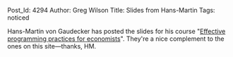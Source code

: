 Post_Id: 4294
Author: Greg Wilson
Title: Slides from Hans-Martin
Tags: noticed

<p>Hans-Martin von Gaudecker has posted the slides for his course "<a href="http://www.vwl.uni-mannheim.de/gaudecker/teaching/prog_econ_2011.html">Effective programming practices for economists</a>". They're a nice complement to the ones on this site&mdash;thanks, HM.</p>

